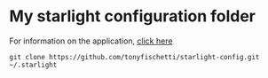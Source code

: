 # My starlight configuration folder

For information on the application, [click here](https://github.com/tonyfischetti/starlight)

```
git clone https://github.com/tonyfischetti/starlight-config.git ~/.starlight
```
